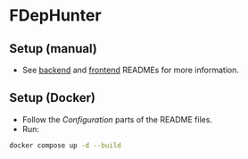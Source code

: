 # FDepHunter

## Setup (manual)

- See [backend](./backend/README.md) and [frontend](./frontend/README.md) READMEs for more information.

## Setup (Docker)

- Follow the *Configuration* parts of the README files.
- Run:
```bash
docker compose up -d --build
```
